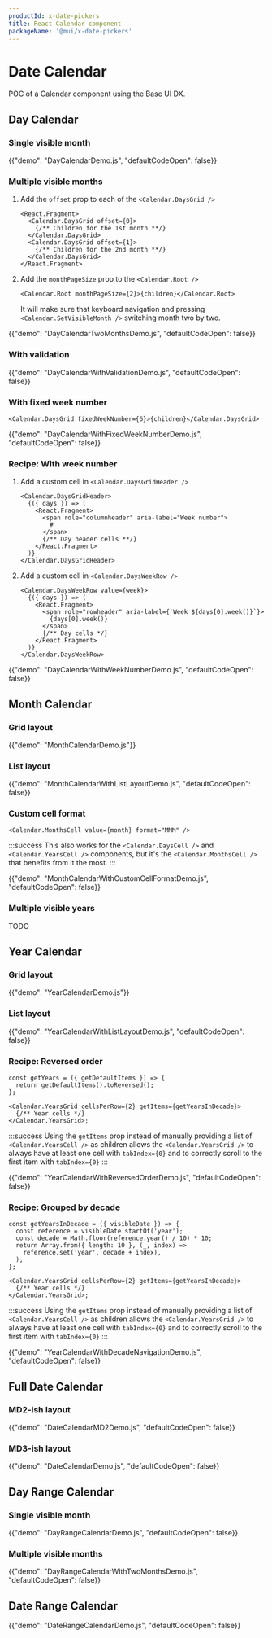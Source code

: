 ```yaml
---
productId: x-date-pickers
title: React Calendar component
packageName: '@mui/x-date-pickers'
---
```


# Date Calendar

<p class="description">POC of a Calendar component using the Base UI DX.</p>

## Day Calendar

### Single visible month

{{"demo": "DayCalendarDemo.js", "defaultCodeOpen": false}}

### Multiple visible months

1. Add the `offset` prop to each of the `<Calendar.DaysGrid />`

   ```tsx
   <React.Fragment>
     <Calendar.DaysGrid offset={0}>
       {/** Children for the 1st month **/}
     </Calendar.DaysGrid>
     <Calendar.DaysGrid offset={1}>
       {/** Children for the 2nd month **/}
     </Calendar.DaysGrid>
   </React.Fragment>
   ```

2. Add the `monthPageSize` prop to the `<Calendar.Root />`

   ```tsx
   <Calendar.Root monthPageSize={2}>{children}</Calendar.Root>
   ```

   It will make sure that keyboard navigation and pressing `<Calendar.SetVisibleMonth />` switching month two by two.

{{"demo": "DayCalendarTwoMonthsDemo.js", "defaultCodeOpen": false}}

### With validation

{{"demo": "DayCalendarWithValidationDemo.js", "defaultCodeOpen": false}}

### With fixed week number

```tsx
<Calendar.DaysGrid fixedWeekNumber={6}>{children}</Calendar.DaysGrid>
```

{{"demo": "DayCalendarWithFixedWeekNumberDemo.js", "defaultCodeOpen": false}}

### Recipe: With week number

1. Add a custom cell in `<Calendar.DaysGridHeader />`

   ```tsx
   <Calendar.DaysGridHeader>
     {({ days }) => (
       <React.Fragment>
         <span role="columnheader" aria-label="Week number">
           #
         </span>
         {/** Day header cells **/}
       </React.Fragment>
     )}
   </Calendar.DaysGridHeader>
   ```

2. Add a custom cell in `<Calendar.DaysWeekRow />`

   ```tsx
   <Calendar.DaysWeekRow value={week}>
     {({ days }) => (
       <React.Fragment>
         <span role="rowheader" aria-label={`Week ${days[0].week()}`}>
           {days[0].week()}
         </span>
         {/** Day cells */}
       </React.Fragment>
     )}
   </Calendar.DaysWeekRow>
   ```

{{"demo": "DayCalendarWithWeekNumberDemo.js", "defaultCodeOpen": false}}

## Month Calendar

### Grid layout

{{"demo": "MonthCalendarDemo.js"}}

### List layout

{{"demo": "MonthCalendarWithListLayoutDemo.js", "defaultCodeOpen": false}}

### Custom cell format

```tsx
<Calendar.MonthsCell value={month} format="MMM" />
```

:::success
This also works for the `<Calendar.DaysCell />` and `<Calendar.YearsCell />` components, but it's the `<Calendar.MonthsCell />` that benefits from it the most.
:::

{{"demo": "MonthCalendarWithCustomCellFormatDemo.js", "defaultCodeOpen": false}}

### Multiple visible years

TODO

## Year Calendar

### Grid layout

{{"demo": "YearCalendarDemo.js"}}

### List layout

{{"demo": "YearCalendarWithListLayoutDemo.js", "defaultCodeOpen": false}}

### Recipe: Reversed order

```tsx
const getYears = ({ getDefaultItems }) => {
  return getDefaultItems().toReversed();
};

<Calendar.YearsGrid cellsPerRow={2} getItems={getYearsInDecade}>
  {/** Year cells */}
</Calendar.YearsGrid>;
```

:::success
Using the `getItems` prop instead of manually providing a list of `<Calendar.YearsCell />` as children allows the `<Calendar.YearsGrid />` to always have at least one cell with `tabIndex={0}` and to correctly scroll to the first item with `tabIndex={0}`
:::

{{"demo": "YearCalendarWithReversedOrderDemo.js", "defaultCodeOpen": false}}

### Recipe: Grouped by decade

```tsx
const getYearsInDecade = ({ visibleDate }) => {
  const reference = visibleDate.startOf('year');
  const decade = Math.floor(reference.year() / 10) * 10;
  return Array.from({ length: 10 }, (_, index) =>
    reference.set('year', decade + index),
  );
};

<Calendar.YearsGrid cellsPerRow={2} getItems={getYearsInDecade}>
  {/** Year cells */}
</Calendar.YearsGrid>;
```

:::success
Using the `getItems` prop instead of manually providing a list of `<Calendar.YearsCell />` as children allows the `<Calendar.YearsGrid />` to always have at least one cell with `tabIndex={0}` and to correctly scroll to the first item with `tabIndex={0}`
:::

{{"demo": "YearCalendarWithDecadeNavigationDemo.js", "defaultCodeOpen": false}}

## Full Date Calendar

### MD2-ish layout

{{"demo": "DateCalendarMD2Demo.js", "defaultCodeOpen": false}}

### MD3-ish layout

{{"demo": "DateCalendarDemo.js", "defaultCodeOpen": false}}

## Day Range Calendar

### Single visible month

{{"demo": "DayRangeCalendarDemo.js", "defaultCodeOpen": false}}

### Multiple visible months

{{"demo": "DayRangeCalendarWithTwoMonthsDemo.js", "defaultCodeOpen": false}}

## Date Range Calendar

{{"demo": "DateRangeCalendarDemo.js", "defaultCodeOpen": false}}
